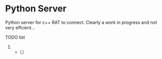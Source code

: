 # Python Server
Python server for c++ RAT to connect. Clearly a work in progress and not very effcient...

TODO list
1. - [ ]
